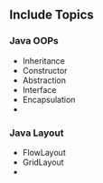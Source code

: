 ## Include Topics
### Java OOPs
- Inheritance
- Constructor
- Abstraction
- Interface
- Encapsulation
- 

### Java Layout
- FlowLayout
- GridLayout
- 
